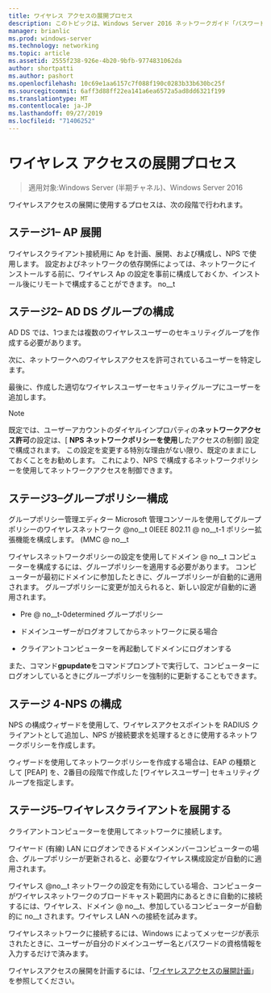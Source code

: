 ```yaml
---
title: ワイヤレス アクセスの展開プロセス
description: このトピックは、Windows Server 2016 ネットワークガイド「パスワードベースの 802.1 X 認証ワイヤレスアクセスの展開」に含まれています。
manager: brianlic
ms.prod: windows-server
ms.technology: networking
ms.topic: article
ms.assetid: 2555f238-926e-4b20-9bfb-9774831062da
author: shortpatti
ms.author: pashort
ms.openlocfilehash: 10c69e1aa6157c7f088f190c0283b33b630bc25f
ms.sourcegitcommit: 6aff3d88ff22ea141a6ea6572a5ad8dd6321f199
ms.translationtype: MT
ms.contentlocale: ja-JP
ms.lasthandoff: 09/27/2019
ms.locfileid: "71406252"
---
```

# <a name="wireless-access-deployment-process"></a>ワイヤレス アクセスの展開プロセス

>適用対象:Windows Server (半期チャネル)、Windows Server 2016

ワイヤレスアクセスの展開に使用するプロセスは、次の段階で行われます。

## <a name="stage-1--ap-deployment"></a>ステージ1– AP 展開

ワイヤレスクライアント接続用に Ap を計画、展開、および構成し、NPS で使用します。 設定およびネットワークの依存関係によっては、ネットワークにインストールする前に、ワイヤレス Ap の設定を事前に構成しておくか、インストール後にリモートで構成することができます。 no__t

## <a name="stage-2--adds-group-configuration"></a>ステージ2– AD DS グループの構成

AD DS では、1つまたは複数のワイヤレスユーザーのセキュリティグループを作成する必要があります。

次に、ネットワークへのワイヤレスアクセスを許可されているユーザーを特定します。

最後に、作成した適切なワイヤレスユーザーセキュリティグループにユーザーを追加します。

>[!NOTE]
>既定では、ユーザーアカウントのダイヤルインプロパティの**ネットワークアクセス許可**の設定は、[ **NPS ネットワークポリシーを使用**したアクセスの制御] 設定で構成されます。 この設定を変更する特別な理由がない限り、既定のままにしておくことをお勧めします。 これにより、NPS で構成するネットワークポリシーを使用してネットワークアクセスを制御できます。

## <a name="stage-3--group-policy-configuration"></a>ステージ3–グループポリシー構成

グループポリシー管理エディター Microsoft 管理コンソールを使用してグループポリシーのワイヤレスネットワーク @no__t 0IEEE 802.11 @ no__t-1 ポリシー拡張機能を構成します。 \(MMC @ no__t

ワイヤレスネットワークポリシーの設定を使用してドメイン @ no__t コンピューターを構成するには、グループポリシーを適用する必要があります。 コンピューターが最初にドメインに参加したときに、グループポリシーが自動的に適用されます。 グループポリシーに変更が加えられると、新しい設定が自動的に適用されます。

- Pre @ no__t-0determined グループポリシー

- ドメインユーザーがログオフしてからネットワークに戻る場合

- クライアントコンピューターを再起動してドメインにログオンする

また、コマンド**gpupdate**をコマンドプロンプトで実行して、コンピューターにログオンしているときにグループポリシーを強制的に更新することもできます。

## <a name="stage-4--nps-configuration"></a>ステージ 4-NPS の構成

NPS の構成ウィザードを使用して、ワイヤレスアクセスポイントを RADIUS クライアントとして追加し、NPS が接続要求を処理するときに使用するネットワークポリシーを作成します。

ウィザードを使用してネットワークポリシーを作成する場合は、EAP の種類として [PEAP] を、2番目の段階で作成した [ワイヤレスユーザー] セキュリティグループを指定します。

## <a name="stage-5--deploy-wireless-clients"></a>ステージ5–ワイヤレスクライアントを展開する

クライアントコンピューターを使用してネットワークに接続します。

ワイヤード (有線) LAN にログオンできるドメインメンバーコンピューターの場合、グループポリシーが更新されると、必要なワイヤレス構成設定が自動的に適用されます。

ワイヤレス @no__t ネットワークの設定を有効にしている場合、コンピューターがワイヤレスネットワークのブロードキャスト範囲内にあるときに自動的に接続するには、ワイヤレス、ドメイン @ no__t、参加しているコンピューターが自動的に no__t されます。ワイヤレス LAN への接続を試みます。

ワイヤレスネットワークに接続するには、Windows によってメッセージが表示されたときに、ユーザーが自分のドメインユーザー名とパスワードの資格情報を入力するだけで済みます。

ワイヤレスアクセスの展開を計画するには、「[ワイヤレスアクセスの展開計画](d-wireless-access-planning.md)」を参照してください。
